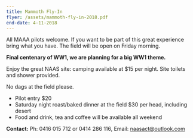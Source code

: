 ```yaml
---
title: Mammoth Fly-In
flyer: /assets/mammoth-fly-in-2018.pdf
end-date: 4-11-2018
---
```

All MAAA pilots welcome. If you want to be part of this great experience bring
what you have. The field will be open on Friday morning. 

**Final centenary of WW1, we are planning for a big WW1 theme.**

Enjoy the great NAAS site: camping available at $15 per night. Site toilets and
shower provided.

No dags at the field please.

- Pilot entry $20
- Saturday night roast/baked dinner at the field $30 per head, including desert
- Food and drink, tea and coffee will be available all weekend

**Contact:** Ph: 0416 015 712 or 0414 286 116, Email: [naasact@outlook.com](mailto:naasact@outlook.com)
